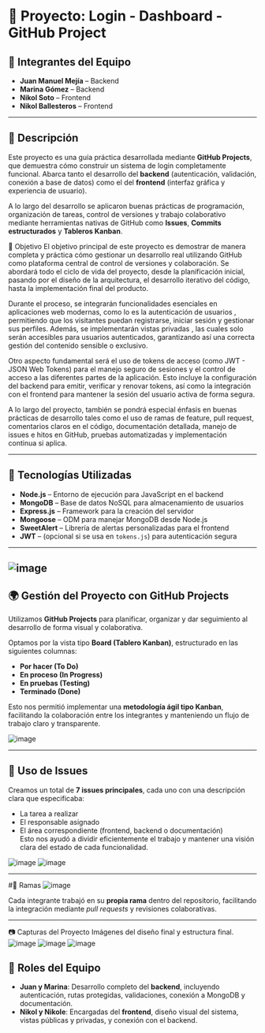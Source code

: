 # 📌 Proyecto: Login - Dashboard - GitHub Project

## 👥 Integrantes del Equipo

- **Juan Manuel Mejía** – Backend  
- **Marina Gómez** – Backend  
- **Nikol Soto** – Frontend  
- **Nikol Ballesteros** – Frontend

---

## 📝 Descripción

Este proyecto es una guía práctica desarrollada mediante **GitHub Projects**, que demuestra cómo construir un sistema de login completamente funcional. Abarca tanto el desarrollo del **backend** (autenticación, validación, conexión a base de datos) como el del **frontend** (interfaz gráfica y experiencia de usuario).

A lo largo del desarrollo se aplicaron buenas prácticas de programación, organización de tareas, control de versiones y trabajo colaborativo mediante herramientas nativas de GitHub como **Issues**, **Commits estructurados** y **Tableros Kanban**.


🚀 Objetivo
El objetivo principal de este proyecto es demostrar de manera completa y práctica cómo gestionar un desarrollo real utilizando GitHub como plataforma central de control de versiones y colaboración. Se abordará todo el ciclo de vida del proyecto, desde la planificación inicial, pasando por el diseño de la arquitectura, el desarrollo iterativo del código, hasta la implementación final del producto.

Durante el proceso, se integrarán funcionalidades esenciales en aplicaciones web modernas, como lo es la autenticación de usuarios , permitiendo que los visitantes puedan registrarse, iniciar sesión y gestionar sus perfiles. Además, se implementarán vistas privadas , las cuales solo serán accesibles para usuarios autenticados, garantizando así una correcta gestión del contenido sensible o exclusivo.

Otro aspecto fundamental será el uso de tokens de acceso (como JWT - JSON Web Tokens) para el manejo seguro de sesiones y el control de acceso a las diferentes partes de la aplicación. Esto incluye la configuración del backend para emitir, verificar y renovar tokens, así como la integración con el frontend para mantener la sesión del usuario activa de forma segura.

A lo largo del proyecto, también se pondrá especial énfasis en buenas prácticas de desarrollo tales como el uso de ramas de feature, pull request, comentarios claros en el código, documentación detallada, manejo de issues e hitos en GitHub, pruebas automatizadas y implementación continua si aplica.

---

## 🚀 Tecnologías Utilizadas

- **Node.js** – Entorno de ejecución para JavaScript en el backend  
- **MongoDB** – Base de datos NoSQL para almacenamiento de usuarios  
- **Express.js** – Framework para la creación del servidor  
- **Mongoose** – ODM para manejar MongoDB desde Node.js  
- **SweetAlert** – Librería de alertas personalizadas para el frontend  
- **JWT** – (opcional si se usa en `tokens.js`) para autenticación segura  

---
![image](https://github.com/user-attachments/assets/33fe8ff8-906c-4a10-9937-705148cffb79)
---

## 🌍 Gestión del Proyecto con GitHub Projects

Utilizamos **GitHub Projects** para planificar, organizar y dar seguimiento al desarrollo de forma visual y colaborativa.

Optamos por la vista tipo **Board (Tablero Kanban)**, estructurado en las siguientes columnas:

- **Por hacer (To Do)**  
- **En proceso (In Progress)**  
- **En pruebas (Testing)**  
- **Terminado (Done)**

Esto nos permitió implementar una **metodología ágil tipo Kanban**, facilitando la colaboración entre los integrantes y manteniendo un flujo de trabajo claro y transparente.

![image](https://github.com/user-attachments/assets/56ebea05-5841-4e72-ba9c-80d044cda152)


---

## 🧩 Uso de Issues

Creamos un total de **7 issues principales**, cada uno con una descripción clara que especificaba:

- La tarea a realizar  
- El responsable asignado  
- El área correspondiente (frontend, backend o documentación)  
Esto nos ayudó a dividir eficientemente el trabajo y mantener una visión clara del estado de cada funcionalidad.

![image](https://github.com/user-attachments/assets/2097e370-8097-4438-8849-8523fc958db4)
![image](https://github.com/user-attachments/assets/ca02f659-8669-4a6f-a8a0-7189fce7a686)

---


#🧠 Ramas 
![image](https://github.com/user-attachments/assets/a653860d-df0e-4c8a-b478-ba354aff1caa)

Cada integrante trabajó en su **propia rama** dentro del repositorio, facilitando la integración mediante *pull requests* y revisiones colaborativas.

---
📷 Capturas del Proyecto 
Imágenes del diseño final y estructura final.
![image](https://github.com/user-attachments/assets/37661892-04c1-4eef-8072-7bde77528553)
![image](https://github.com/user-attachments/assets/e8821155-5cb2-4601-bde9-3b609ed4991f)
![image](https://github.com/user-attachments/assets/18f9f1d5-1b13-4f4f-8f75-fae5406073eb)



## 👥 Roles del Equipo

- **Juan y Marina**: Desarrollo completo del **backend**, incluyendo autenticación, rutas protegidas, validaciones, conexión a MongoDB y documentación.
- **Nikol y Nikole**: Encargadas del **frontend**, diseño visual del sistema, vistas públicas y privadas, y conexión con el backend.




